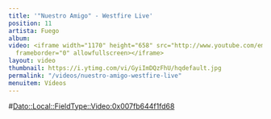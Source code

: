 ```yaml
---
title: '"Nuestro Amigo" - Westfire Live'
position: 11
artista: Fuego
album: 
video: <iframe width="1170" height="658" src="http://www.youtube.com/embed/GyiImDQzFhU?rel=0"
  frameborder="0" allowfullscreen></iframe>
layout: video
thumbnail: https://i.ytimg.com/vi/GyiImDQzFhU/hqdefault.jpg
permalink: "/videos/nuestro-amigo-westfire-live"
menuitem: Vídeos
---
```


#<Dato::Local::FieldType::Video:0x007fb644f1fd68>